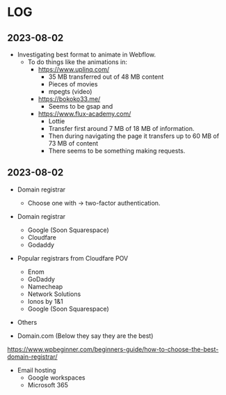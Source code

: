 # LOG

## 2023-08-02

* Investigating best format to animate in Webflow.
  * To do things like the animations in:
    * <https://www.uplinq.com/>
      * 35 MB transferred out of 48 MB content
      * Pieces of movies
      * mpegts (video)
    * <https://bokoko33.me/>
      * Seems to be gsap and
    * <https://www.flux-academy.com/>
      * Lottie
      * Transfer first around 7 MB of 18 MB of information.
      * Then during navigating the page it transfers up to 60 MB of 73 MB of content
      * There seems to be something making requests.

## 2023-08-02

* Domain registrar
  * Choose one with ->  two-factor authentication.

* Domain registrar
  * Google (Soon Squarespace)
  * Cloudfare
  * Godaddy

* Popular registrars from Cloudfare POV 
  * Enom
  * GoDaddy
  * Namecheap
  * Network Solutions
  * Ionos by 1&1
  * Google (Soon Squarespace)

 * Others  
  * Domain.com (Below they say they are the best)

https://www.wpbeginner.com/beginners-guide/how-to-choose-the-best-domain-registrar/

* Email hosting
  * Google workspaces
  * Microsoft 365





